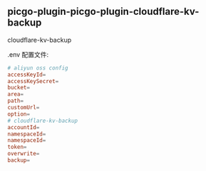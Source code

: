 ## picgo-plugin-picgo-plugin-cloudflare-kv-backup

cloudflare-kv-backup

.env 配置文件:

```conf
# aliyun oss config
accessKeyId=
accessKeySecret=
bucket=
area=
path=
customUrl=
option=
# cloudflare-kv-backup
accountId=
namespaceId=
namespaceId=
token=
overwrite=
backup=

```
